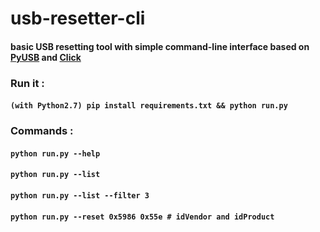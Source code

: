 # usb-resetter-cli
#### basic USB resetting tool with simple command-line interface based on [PyUSB][a43ff9d9] and [Click][20250980]

  [a43ff9d9]: https://github.com/pyusb/pyusb "pyusb"
  [20250980]: https://github.com/pallets/click "Click"

### Run it :
#### `(with Python2.7) pip install requirements.txt && python run.py`

### Commands :
#### `python run.py --help`
#### `python run.py --list`
#### `python run.py --list --filter 3`
#### `python run.py --reset 0x5986 0x55e # idVendor and idProduct`
